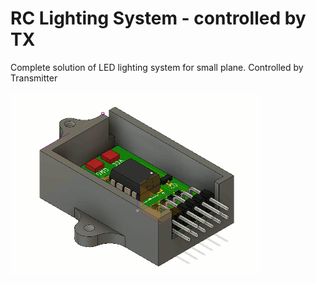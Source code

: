 # RC Lighting System - controlled by TX
Complete solution of LED lighting system for small plane. Controlled by Transmitter

![alt text|20%](https://raw.githubusercontent.com/CodeWorksCZ/Controllable-RC-Lighting-System/8cfb3fbea5473811d37b59640751a7cb5ee33265/Enclosure%20Files%20-%203D%20Printed/Enclosure%20with%20PCB.png)
